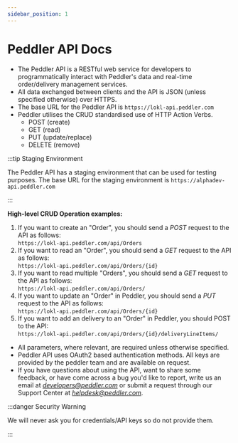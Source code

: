 ```yaml
---
sidebar_position: 1
---
```


# Peddler API Docs

- The Peddler API is a RESTful web service for developers to programmatically interact with Peddler's data and real-time order/delivery management services.
- All data exchanged between clients and the API is JSON (unless specified otherwise) over HTTPS.
- The base URL for the Peddler API is `https://lokl-api.peddler.com`
- Peddler utilises the CRUD standardised use of HTTP Action Verbs.
  - POST (create)
  - GET (read)
  - PUT (update/replace)
  - DELETE (remove)

:::tip Staging Environment

The Peddler API has a staging environment that can be used for testing purposes. The base URL for the staging environment is `https://alphadev-api.peddler.com`

:::

**High-level CRUD Operation examples:**

1. If you want to create an "Order", you should send a *POST* request to the API as follows:  
    `https://lokl-api.peddler.com/api/Orders`
2. If you want to read an "Order", you should send a *GET* request to the API as follows:  
    `https://lokl-api.peddler.com/api/Orders/{id}`
3. If you want to read multiple "Orders", you should send a *GET* request to the API as follows:  
    `https://lokl-api.peddler.com/api/Orders/`
4. If you want to update an "Order" in Peddler, you should send a *PUT* request to the API as follows:  
`https://lokl-api.peddler.com/api/Orders/{id}`
5. If you want to add an delivery to an "Order" in Peddler, you should POST to the API:  
`https://lokl-api.peddler.com/api/Orders/{id}/deliveryLineItems/`

- All parameters, where relevant, are required unless otherwise specified.
- Peddler API uses OAuth2 based authentication methods. All keys are provided by the peddler team and are available on request.
- If you have questions about using the API, want to share some feedback,
or have come across a bug you'd like to report, write us an email at *developers@peddler.com* 
or submit a request through our Support Center at *[helpdesk@peddler.com](mailto:helpdesk@peddler.com)*.

:::danger Security Warning

We will never ask you for credentials/API keys so do not provide them.

:::
